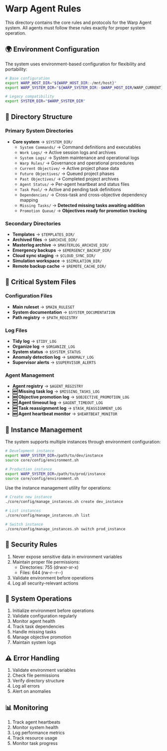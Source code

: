 # Warp Agent Rules

This directory contains the core rules and protocols for the Warp Agent system. All agents must follow these rules exactly for proper system operation.

## 🌍 Environment Configuration

The system uses environment-based configuration for flexibility and portability:

```bash
# Base configuration
export WARP_HOST_DIR="${WARP_HOST_DIR:-/mnt/host}"
export WARP_SYSTEM_DIR="${WARP_SYSTEM_DIR:-$WARP_HOST_DIR/WARP_CURRENT}"

# Legacy compatibility
export SYSTEM_DIR="$WARP_SYSTEM_DIR"
```

## 📁 Directory Structure

### Primary System Directories
- **Core system** → `$SYSTEM_DIR/`
  - `System Commands/` → Command definitions and executables
  - `Work Logs/` → Active session logs and archives
  - `System Logs/` → System maintenance and operational logs
  - `Warp Rules/` → Governance and operational procedures
  - `Current Objective/` → Active project phase data
  - `Future Objectives/` → Queued project phases
  - `Past Objectives/` → Completed project archives
  - `Agent Status/` → Per-agent heartbeat and status files
  - `Task Pool/` → Active and pending task definitions
  - `Dependencies/` → Cross-task and cross-objective dependency mapping
  - `Missing Tasks/` → **Detected missing tasks awaiting addition**
  - `Promotion Queue/` → **Objectives ready for promotion tracking**

### Secondary Directories
- **Templates** → `$TEMPLATES_DIR/`
- **Archived files** → `$ARCHIVE_DIR/`
- **Masterlog archive** → `$MASTERLOG_ARCHIVE_DIR/`
- **Emergency backups** → `$EMERGENCY_BACKUP_DIR/`
- **Cloud sync staging** → `$CLOUD_SYNC_DIR/`
- **Simulation workspace** → `$SIMULATION_DIR/`
- **Remote backup cache** → `$REMOTE_CACHE_DIR/`

## 📝 Critical System Files

### Configuration Files
- **Main ruleset** → `$MAIN_RULESET`
- **System documentation** → `$SYSTEM_DOCUMENTATION`
- **Path registry** → `$PATH_REGISTRY`

### Log Files
- **Tidy log** → `$TIDY_LOG`
- **Organize log** → `$ORGANIZE_LOG`
- **System status** → `$SYSTEM_STATUS`
- **Anomaly detection log** → `$ANOMALY_LOG`
- **Supervisor alerts** → `$SUPERVISOR_ALERTS`

### Agent Management
- **Agent registry** → `$AGENT_REGISTRY`
- **🆕 Missing task log** → `$MISSING_TASKS_LOG`
- **🆕 Objective promotion log** → `$OBJECTIVE_PROMOTION_LOG`
- **🆕 Agent timeout log** → `$AGENT_TIMEOUT_LOG`
- **🆕 Task reassignment log** → `$TASK_REASSIGNMENT_LOG`
- **🆕 Agent heartbeat monitor** → `$HEARTBEAT_MONITOR`

## 🔄 Instance Management

The system supports multiple instances through environment configuration:

```bash
# Development instance
export WARP_SYSTEM_DIR=/path/to/dev/instance
source core/config/environment.sh

# Production instance
export WARP_SYSTEM_DIR=/path/to/prod/instance
source core/config/environment.sh
```

Use the instance management utility for operations:
```bash
# Create new instance
./core/config/manage_instances.sh create dev_instance

# List instances
./core/config/manage_instances.sh list

# Switch instance
./core/config/manage_instances.sh switch prod_instance
```

## 🔐 Security Rules

1. Never expose sensitive data in environment variables
2. Maintain proper file permissions:
   - Directories: 755 (drwxr-xr-x)
   - Files: 644 (rw-r--r--)
3. Validate environment before operations
4. Log all security-relevant actions

## 🚀 System Operations

1. Initialize environment before operations
2. Validate configuration regularly
3. Monitor agent health
4. Track task dependencies
5. Handle missing tasks
6. Manage objective promotion
7. Maintain system logs

## ⚠️ Error Handling

1. Validate environment variables
2. Check file permissions
3. Verify directory structure
4. Log all errors
5. Alert on anomalies

## 📊 Monitoring

1. Track agent heartbeats
2. Monitor system health
3. Log performance metrics
4. Track resource usage
5. Monitor task progress

